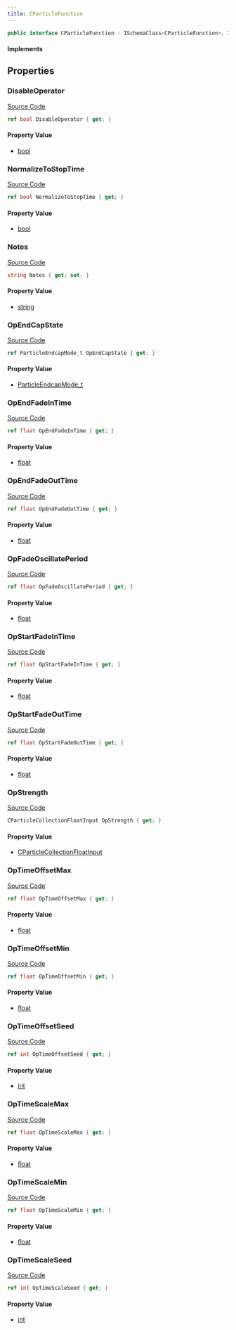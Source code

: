 ```yaml
---
title: CParticleFunction
---
```


```csharp
public interface CParticleFunction : ISchemaClass<CParticleFunction>, ISchemaField, ISchemaClass, INativeHandle
```

#### Implements

## Properties

### DisableOperator

[Source Code](https://github.com/swiftly-solution/swiftlys2/blob/main/managed/src/SwiftlyS2.Generated/Schemas/Interfaces/CParticleFunction.cs#L45)

```csharp
ref bool DisableOperator { get; }
```

#### Property Value

- [bool](https://learn.microsoft.com/dotnet/api/system.boolean)

### NormalizeToStopTime

[Source Code](https://github.com/swiftly-solution/swiftlys2/blob/main/managed/src/SwiftlyS2.Generated/Schemas/Interfaces/CParticleFunction.cs#L31)

```csharp
ref bool NormalizeToStopTime { get; }
```

#### Property Value

- [bool](https://learn.microsoft.com/dotnet/api/system.boolean)

### Notes

[Source Code](https://github.com/swiftly-solution/swiftlys2/blob/main/managed/src/SwiftlyS2.Generated/Schemas/Interfaces/CParticleFunction.cs#L47)

```csharp
string Notes { get; set; }
```

#### Property Value

- [string](https://learn.microsoft.com/dotnet/api/system.string)

### OpEndCapState

[Source Code](https://github.com/swiftly-solution/swiftlys2/blob/main/managed/src/SwiftlyS2.Generated/Schemas/Interfaces/CParticleFunction.cs#L19)

```csharp
ref ParticleEndcapMode_t OpEndCapState { get; }
```

#### Property Value

- [ParticleEndcapMode_t](/docs/api/shared/schemadefinitions/particleendcapmode_t)

### OpEndFadeInTime

[Source Code](https://github.com/swiftly-solution/swiftlys2/blob/main/managed/src/SwiftlyS2.Generated/Schemas/Interfaces/CParticleFunction.cs#L23)

```csharp
ref float OpEndFadeInTime { get; }
```

#### Property Value

- [float](https://learn.microsoft.com/dotnet/api/system.single)

### OpEndFadeOutTime

[Source Code](https://github.com/swiftly-solution/swiftlys2/blob/main/managed/src/SwiftlyS2.Generated/Schemas/Interfaces/CParticleFunction.cs#L27)

```csharp
ref float OpEndFadeOutTime { get; }
```

#### Property Value

- [float](https://learn.microsoft.com/dotnet/api/system.single)

### OpFadeOscillatePeriod

[Source Code](https://github.com/swiftly-solution/swiftlys2/blob/main/managed/src/SwiftlyS2.Generated/Schemas/Interfaces/CParticleFunction.cs#L29)

```csharp
ref float OpFadeOscillatePeriod { get; }
```

#### Property Value

- [float](https://learn.microsoft.com/dotnet/api/system.single)

### OpStartFadeInTime

[Source Code](https://github.com/swiftly-solution/swiftlys2/blob/main/managed/src/SwiftlyS2.Generated/Schemas/Interfaces/CParticleFunction.cs#L21)

```csharp
ref float OpStartFadeInTime { get; }
```

#### Property Value

- [float](https://learn.microsoft.com/dotnet/api/system.single)

### OpStartFadeOutTime

[Source Code](https://github.com/swiftly-solution/swiftlys2/blob/main/managed/src/SwiftlyS2.Generated/Schemas/Interfaces/CParticleFunction.cs#L25)

```csharp
ref float OpStartFadeOutTime { get; }
```

#### Property Value

- [float](https://learn.microsoft.com/dotnet/api/system.single)

### OpStrength

[Source Code](https://github.com/swiftly-solution/swiftlys2/blob/main/managed/src/SwiftlyS2.Generated/Schemas/Interfaces/CParticleFunction.cs#L17)

```csharp
CParticleCollectionFloatInput OpStrength { get; }
```

#### Property Value

- [CParticleCollectionFloatInput](/docs/api/shared/schemadefinitions/cparticlecollectionfloatinput)

### OpTimeOffsetMax

[Source Code](https://github.com/swiftly-solution/swiftlys2/blob/main/managed/src/SwiftlyS2.Generated/Schemas/Interfaces/CParticleFunction.cs#L35)

```csharp
ref float OpTimeOffsetMax { get; }
```

#### Property Value

- [float](https://learn.microsoft.com/dotnet/api/system.single)

### OpTimeOffsetMin

[Source Code](https://github.com/swiftly-solution/swiftlys2/blob/main/managed/src/SwiftlyS2.Generated/Schemas/Interfaces/CParticleFunction.cs#L33)

```csharp
ref float OpTimeOffsetMin { get; }
```

#### Property Value

- [float](https://learn.microsoft.com/dotnet/api/system.single)

### OpTimeOffsetSeed

[Source Code](https://github.com/swiftly-solution/swiftlys2/blob/main/managed/src/SwiftlyS2.Generated/Schemas/Interfaces/CParticleFunction.cs#L37)

```csharp
ref int OpTimeOffsetSeed { get; }
```

#### Property Value

- [int](https://learn.microsoft.com/dotnet/api/system.int32)

### OpTimeScaleMax

[Source Code](https://github.com/swiftly-solution/swiftlys2/blob/main/managed/src/SwiftlyS2.Generated/Schemas/Interfaces/CParticleFunction.cs#L43)

```csharp
ref float OpTimeScaleMax { get; }
```

#### Property Value

- [float](https://learn.microsoft.com/dotnet/api/system.single)

### OpTimeScaleMin

[Source Code](https://github.com/swiftly-solution/swiftlys2/blob/main/managed/src/SwiftlyS2.Generated/Schemas/Interfaces/CParticleFunction.cs#L41)

```csharp
ref float OpTimeScaleMin { get; }
```

#### Property Value

- [float](https://learn.microsoft.com/dotnet/api/system.single)

### OpTimeScaleSeed

[Source Code](https://github.com/swiftly-solution/swiftlys2/blob/main/managed/src/SwiftlyS2.Generated/Schemas/Interfaces/CParticleFunction.cs#L39)

```csharp
ref int OpTimeScaleSeed { get; }
```

#### Property Value

- [int](https://learn.microsoft.com/dotnet/api/system.int32)

